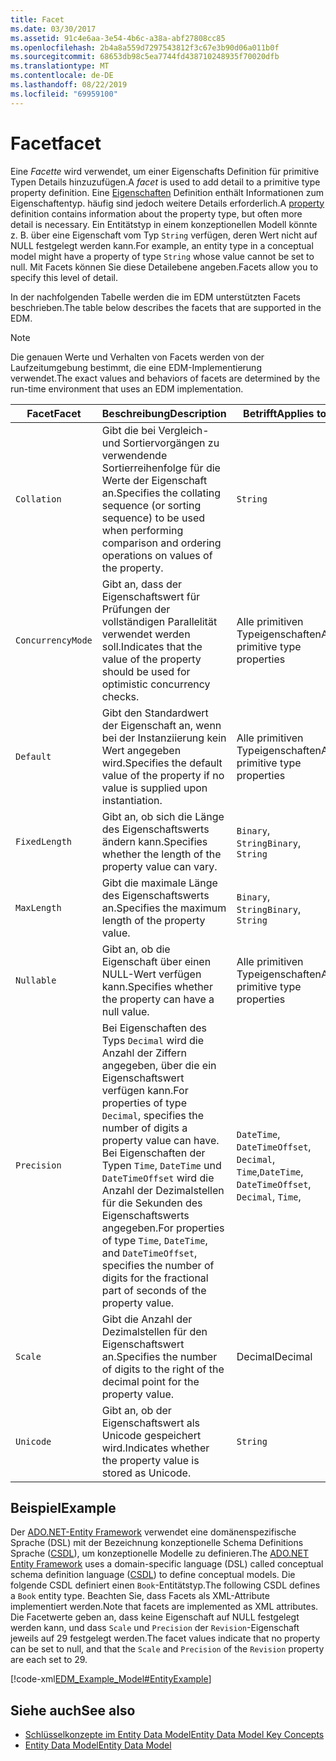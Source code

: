 ```yaml
---
title: Facet
ms.date: 03/30/2017
ms.assetid: 91c4e6aa-3e54-4b6c-a38a-abf27808cc85
ms.openlocfilehash: 2b4a8a559d7297543812f3c67e3b90d06a011b0f
ms.sourcegitcommit: 68653db98c5ea7744fd438710248935f70020dfb
ms.translationtype: MT
ms.contentlocale: de-DE
ms.lasthandoff: 08/22/2019
ms.locfileid: "69959100"
---
```

# <a name="facet"></a><span data-ttu-id="e383b-102">Facet</span><span class="sxs-lookup"><span data-stu-id="e383b-102">facet</span></span>
<span data-ttu-id="e383b-103">Eine *Facette* wird verwendet, um einer Eigenschafts Definition für primitive Typen Details hinzuzufügen.</span><span class="sxs-lookup"><span data-stu-id="e383b-103">A *facet* is used to add detail to a primitive type property definition.</span></span> <span data-ttu-id="e383b-104">Eine [Eigenschaften](../../../../docs/framework/data/adonet/property.md) Definition enthält Informationen zum Eigenschaftentyp. häufig sind jedoch weitere Details erforderlich.</span><span class="sxs-lookup"><span data-stu-id="e383b-104">A [property](../../../../docs/framework/data/adonet/property.md) definition contains information about the property type, but often more detail is necessary.</span></span> <span data-ttu-id="e383b-105">Ein Entitätstyp in einem konzeptionellen Modell könnte z. B. über eine Eigenschaft vom Typ `String` verfügen, deren Wert nicht auf NULL festgelegt werden kann.</span><span class="sxs-lookup"><span data-stu-id="e383b-105">For example, an entity type in a conceptual model might have a property of type `String` whose value cannot be set to null.</span></span> <span data-ttu-id="e383b-106">Mit Facets können Sie diese Detailebene angeben.</span><span class="sxs-lookup"><span data-stu-id="e383b-106">Facets allow you to specify this level of detail.</span></span>  
  
 <span data-ttu-id="e383b-107">In der nachfolgenden Tabelle werden die im EDM unterstützten Facets beschrieben.</span><span class="sxs-lookup"><span data-stu-id="e383b-107">The table below describes the facets that are supported in the EDM.</span></span>  
  
> [!NOTE]
> <span data-ttu-id="e383b-108">Die genauen Werte und Verhalten von Facets werden von der Laufzeitumgebung bestimmt, die eine EDM-Implementierung verwendet.</span><span class="sxs-lookup"><span data-stu-id="e383b-108">The exact values and behaviors of facets are determined by the run-time environment that uses an EDM implementation.</span></span>  
  
|<span data-ttu-id="e383b-109">Facet</span><span class="sxs-lookup"><span data-stu-id="e383b-109">Facet</span></span>|<span data-ttu-id="e383b-110">Beschreibung</span><span class="sxs-lookup"><span data-stu-id="e383b-110">Description</span></span>|<span data-ttu-id="e383b-111">Betrifft</span><span class="sxs-lookup"><span data-stu-id="e383b-111">Applies to</span></span>|  
|-----------|-----------------|----------------|  
|`Collation`|<span data-ttu-id="e383b-112">Gibt die bei Vergleich- und Sortiervorgängen zu verwendende Sortierreihenfolge für die Werte der Eigenschaft an.</span><span class="sxs-lookup"><span data-stu-id="e383b-112">Specifies the collating sequence (or sorting sequence) to be used when performing comparison and ordering operations on values of the property.</span></span>|`String`|  
|`ConcurrencyMode`|<span data-ttu-id="e383b-113">Gibt an, dass der Eigenschaftswert für Prüfungen der vollständigen Parallelität verwendet werden soll.</span><span class="sxs-lookup"><span data-stu-id="e383b-113">Indicates that the value of the property should be used for optimistic concurrency checks.</span></span>|<span data-ttu-id="e383b-114">Alle primitiven Typeigenschaften</span><span class="sxs-lookup"><span data-stu-id="e383b-114">All primitive type properties</span></span>|  
|`Default`|<span data-ttu-id="e383b-115">Gibt den Standardwert der Eigenschaft an, wenn bei der Instanziierung kein Wert angegeben wird.</span><span class="sxs-lookup"><span data-stu-id="e383b-115">Specifies the default value of the property if no value is supplied upon instantiation.</span></span>|<span data-ttu-id="e383b-116">Alle primitiven Typeigenschaften</span><span class="sxs-lookup"><span data-stu-id="e383b-116">All primitive type properties</span></span>|  
|`FixedLength`|<span data-ttu-id="e383b-117">Gibt an, ob sich die Länge des Eigenschaftswerts ändern kann.</span><span class="sxs-lookup"><span data-stu-id="e383b-117">Specifies whether the length of the property value can vary.</span></span>|<span data-ttu-id="e383b-118">`Binary`, `String`</span><span class="sxs-lookup"><span data-stu-id="e383b-118">`Binary`, `String`</span></span>|  
|`MaxLength`|<span data-ttu-id="e383b-119">Gibt die maximale Länge des Eigenschaftswerts an.</span><span class="sxs-lookup"><span data-stu-id="e383b-119">Specifies the maximum length of the property value.</span></span>|<span data-ttu-id="e383b-120">`Binary`, `String`</span><span class="sxs-lookup"><span data-stu-id="e383b-120">`Binary`, `String`</span></span>|  
|`Nullable`|<span data-ttu-id="e383b-121">Gibt an, ob die Eigenschaft über einen NULL-Wert verfügen kann.</span><span class="sxs-lookup"><span data-stu-id="e383b-121">Specifies whether the property can have a null value.</span></span>|<span data-ttu-id="e383b-122">Alle primitiven Typeigenschaften</span><span class="sxs-lookup"><span data-stu-id="e383b-122">All primitive type properties</span></span>|  
|`Precision`|<span data-ttu-id="e383b-123">Bei Eigenschaften des Typs `Decimal` wird die Anzahl der Ziffern angegeben, über die ein Eigenschaftswert verfügen kann.</span><span class="sxs-lookup"><span data-stu-id="e383b-123">For properties of type `Decimal`, specifies the number of digits a property value can have.</span></span> <span data-ttu-id="e383b-124">Bei Eigenschaften der Typen `Time`, `DateTime` und `DateTimeOffset` wird die Anzahl der Dezimalstellen für die Sekunden des Eigenschaftswerts angegeben.</span><span class="sxs-lookup"><span data-stu-id="e383b-124">For properties of type `Time`, `DateTime`, and `DateTimeOffset`, specifies the number of digits for the fractional part of seconds of the property value.</span></span>|<span data-ttu-id="e383b-125">`DateTime`, `DateTimeOffset`, `Decimal`, `Time`,</span><span class="sxs-lookup"><span data-stu-id="e383b-125">`DateTime`, `DateTimeOffset`, `Decimal`, `Time`,</span></span>|  
|`Scale`|<span data-ttu-id="e383b-126">Gibt die Anzahl der Dezimalstellen für den Eigenschaftswert an.</span><span class="sxs-lookup"><span data-stu-id="e383b-126">Specifies the number of digits to the right of the decimal point for the property value.</span></span>|<span data-ttu-id="e383b-127">Decimal</span><span class="sxs-lookup"><span data-stu-id="e383b-127">Decimal</span></span>|  
|`Unicode`|<span data-ttu-id="e383b-128">Gibt an, ob der Eigenschaftswert als Unicode gespeichert wird.</span><span class="sxs-lookup"><span data-stu-id="e383b-128">Indicates whether the property value is stored as Unicode.</span></span>|`String`|  
  
## <a name="example"></a><span data-ttu-id="e383b-129">Beispiel</span><span class="sxs-lookup"><span data-stu-id="e383b-129">Example</span></span>  
 <span data-ttu-id="e383b-130">Der [ADO.NET-Entity Framework](../../../../docs/framework/data/adonet/ef/index.md) verwendet eine domänenspezifische Sprache (DSL) mit der Bezeichnung konzeptionelle Schema Definitions Sprache ([CSDL](../../../../docs/framework/data/adonet/ef/language-reference/csdl-specification.md)), um konzeptionelle Modelle zu definieren.</span><span class="sxs-lookup"><span data-stu-id="e383b-130">The [ADO.NET Entity Framework](../../../../docs/framework/data/adonet/ef/index.md) uses a domain-specific language (DSL) called conceptual schema definition language ([CSDL](../../../../docs/framework/data/adonet/ef/language-reference/csdl-specification.md)) to define conceptual models.</span></span> <span data-ttu-id="e383b-131">Die folgende CSDL definiert einen `Book`-Entitätstyp.</span><span class="sxs-lookup"><span data-stu-id="e383b-131">The following CSDL defines a `Book` entity type.</span></span> <span data-ttu-id="e383b-132">Beachten Sie, dass Facets als XML-Attribute implementiert werden.</span><span class="sxs-lookup"><span data-stu-id="e383b-132">Note that facets are implemented as XML attributes.</span></span> <span data-ttu-id="e383b-133">Die Facetwerte geben an, dass keine Eigenschaft auf NULL festgelegt werden kann, und dass `Scale` und `Precision` der `Revision`-Eigenschaft jeweils auf 29 festgelegt werden.</span><span class="sxs-lookup"><span data-stu-id="e383b-133">The facet values indicate that no property can be set to null, and that the `Scale` and `Precision` of the `Revision` property are each set to 29.</span></span>  
  
 [!code-xml[EDM_Example_Model#EntityExample](../../../../samples/snippets/xml/VS_Snippets_Data/edm_example_model/xml/books.edmx#entityexample)]  
  
## <a name="see-also"></a><span data-ttu-id="e383b-134">Siehe auch</span><span class="sxs-lookup"><span data-stu-id="e383b-134">See also</span></span>

- [<span data-ttu-id="e383b-135">Schlüsselkonzepte im Entity Data Model</span><span class="sxs-lookup"><span data-stu-id="e383b-135">Entity Data Model Key Concepts</span></span>](../../../../docs/framework/data/adonet/entity-data-model-key-concepts.md)
- [<span data-ttu-id="e383b-136">Entity Data Model</span><span class="sxs-lookup"><span data-stu-id="e383b-136">Entity Data Model</span></span>](../../../../docs/framework/data/adonet/entity-data-model.md)
